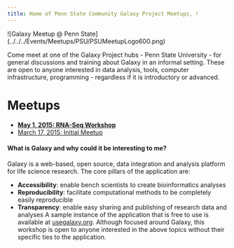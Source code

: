 ```yaml
---
title: Home of Penn State Community Galaxy Project Meetups, !
---
```

<div class='center'>![Galaxy Meetup @ Penn State](../../../Events/Meetups/PSU/PSUMeetupLogo600.png)</div>



Come meet at one of the Galaxy Project hubs - Penn State University - for general discussions and training about Galaxy in an informal setting. These are open to anyone interested in data analysis, tools, computer infrastructure, programming - regardless if it is introductory or advanced.

# Meetups

* **[May 1, 2015: RNA-Seq Workshop](../../../Events/Meetups/PSU/2015-05)**
* [March 17, 2015: Initial Meetup](../../../Events/Meetups/PSU/2015-03)

#### What is Galaxy and why could it be interesting to me?
Galaxy is a web-based, open source, data integration and analysis platform for life science research. The core pillars of the application are:
* **Accessibility**: enable bench scientists to create bioinformatics analyses
* **Reproducibility**: facilitate computational methods to be completely easily reproducible
* **Transparency**: enable easy sharing and publishing of research data and analyses
A sample instance of the application that is free to use is available at [usegalaxy.org](https://usegalaxy.org/).
Although focused around Galaxy, this workshop is open to anyone interested in the above topics without their specific ties to the application.

